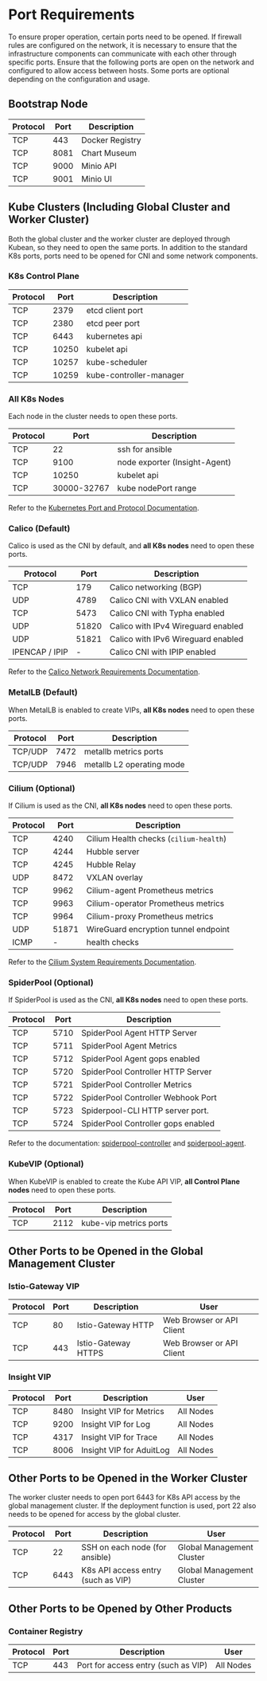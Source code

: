 # Port Requirements

To ensure proper operation, certain ports need to be opened. If firewall rules are configured on the network, it is necessary to ensure that the infrastructure components can communicate with each other through specific ports.
Ensure that the following ports are open on the network and configured to allow access between hosts. Some ports are optional depending on the configuration and usage.

## Bootstrap Node

| Protocol | Port   | Description |
|----------|--------| ------------   |
| TCP      | 443    | Docker Registry |
| TCP      | 8081   | Chart Museum |
| TCP      | 9000   | Minio API  |
| TCP      | 9001   | Minio UI |

## Kube Clusters (Including Global Cluster and Worker Cluster)

Both the global cluster and the worker cluster are deployed through Kubean, so they need to open the same ports.
In addition to the standard K8s ports, ports need to be opened for CNI and some network components.

### K8s Control Plane

| Protocol | Port    | Description |
|----- |--------| ------------    |
| TCP  | 2379   | etcd client port|
| TCP  | 2380   | etcd peer port  |
| TCP  | 6443   | kubernetes api  |
| TCP  | 10250  | kubelet api     |
| TCP  | 10257  | kube-scheduler  |
| TCP  | 10259  | kube-controller-manager  |

### All K8s Nodes

Each node in the cluster needs to open these ports.

| Protocol | Port   | Description |
|----- | ----- | ------------    |
| TCP   | 22         | ssh for ansible |
| TCP   | 9100       | node exporter (Insight-Agent) |
| TCP   | 10250      | kubelet api     |
| TCP   | 30000-32767| kube nodePort range |

Refer to the [Kubernetes Port and Protocol Documentation](https://kubernetes.io/docs/reference/networking/ports-and-protocols/).

### Calico (Default)

Calico is used as the CNI by default, and **all K8s nodes** need to open these ports.

| Protocol | Port   | Description |
|----------|--------| ------------  |
| TCP      | 179    | Calico networking (BGP) |
| UDP      | 4789   | Calico CNI with VXLAN enabled |
| TCP      | 5473   | Calico CNI with Typha enabled  |
| UDP      | 51820  | Calico with IPv4 Wireguard enabled |
| UDP      | 51821  | Calico with IPv6 Wireguard enabled |
| IPENCAP / IPIP | -    | Calico CNI with IPIP enabled  |

Refer to the [Calico Network Requirements Documentation](https://docs.tigera.io/calico/latest/getting-started/kubernetes/requirements#network-requirements).

### MetalLB (Default)

When MetalLB is enabled to create VIPs, **all K8s nodes** need to open these ports.

| Protocol | Port   | Description |
|----------|--------| ------------  |
| TCP/UDP  | 7472   | metallb metrics ports |
| TCP/UDP  | 7946   | metallb L2 operating mode |

### Cilium (Optional)

If Cilium is used as the CNI, **all K8s nodes** need to open these ports.

| Protocol | Port   | Description |
|----------|--------| ------------  |
| TCP      | 4240   | Cilium Health checks (``cilium-health``)  |
| TCP      | 4244   | Hubble server  |
| TCP      | 4245   | Hubble Relay  |
| UDP      | 8472   | VXLAN overlay  |
| TCP      | 9962   | Cilium-agent Prometheus metrics  |
| TCP      | 9963   | Cilium-operator Prometheus metrics  |
| TCP      | 9964   | Cilium-proxy Prometheus metrics  |
| UDP      | 51871  | WireGuard encryption tunnel endpoint  |
| ICMP     | -      | health checks  |

Refer to the [Cilium System Requirements Documentation](https://docs.cilium.io/en/v1.13/operations/system_requirements/).

### SpiderPool (Optional)

If SpiderPool is used as the CNI, **all K8s nodes** need to open these ports.

| Protocol | Port   | Description |
|----------|--------| ------------  |
| TCP      | 5710   | SpiderPool Agent HTTP Server   |
| TCP      | 5711   | SpiderPool Agent Metrics       |
| TCP      | 5712   | SpiderPool Agent gops enabled  |
| TCP      | 5720   | SpiderPool Controller HTTP Server   |
| TCP      | 5721   | SpiderPool Controller Metrics       |
| TCP      | 5722   | SpiderPool Controller Webhook Port       |
| TCP      | 5723   | Spiderpool-CLI HTTP server port.  |
| TCP      | 5724   | SpiderPool Controller gops enabled  |

Refer to the documentation: [spiderpool-controller](https://github.com/spidernet-io/spiderpool/blob/main/docs/reference/spiderpool-controller.md)
and [spiderpool-agent](https://github.com/spidernet-io/spiderpool/blob/main/docs/reference/spiderpool-agent.md).

### KubeVIP (Optional)

When KubeVIP is enabled to create the Kube API VIP, **all Control Plane nodes** need to open these ports.

| Protocol | Port   | Description |
|----------|--------| ------------  |
| TCP      | 2112   | kube-vip metrics ports |

<!--
#### Other Addons, such as kube-vip
-->

## Other Ports to be Opened in the Global Management Cluster

### Istio-Gateway VIP

| Protocol | Port       | Description   | User |
|----------|--------    | ------------  | ------- |
| TCP      | 80         | Istio-Gateway HTTP   | Web Browser or API Client |
| TCP      | 443        | Istio-Gateway HTTPS  | Web Browser or API Client |

### Insight VIP

| Protocol | Port       | Description   | User |
|----------|--------    | ------------  | -------  |
| TCP      | 8480       | Insight VIP for Metrics  | All Nodes |
| TCP      | 9200       | Insight VIP for Log      | All Nodes |
| TCP      | 4317       | Insight VIP for Trace    | All Nodes |
| TCP      | 8006       | Insight VIP for AduitLog | All Nodes |

## Other Ports to be Opened in the Worker Cluster

The worker cluster needs to open port 6443 for K8s API access by the global management cluster. If the deployment function is used, port 22 also needs to be opened for access by the global cluster.

| Protocol | Port       | Description   | User |
|----------|--------    | ------------  | ------- |
| TCP      | 22         | SSH on each node (for ansible) | Global Management Cluster |
| TCP      | 6443       | K8s API access entry (such as VIP) |  Global Management Cluster |

## Other Ports to be Opened by Other Products

### Container Registry

| Protocol | Port       | Description   | User |
|----------|--------    | ------------  | ------- |
| TCP      | 443        | Port for access entry (such as VIP) | All Nodes |

<!--
### Other Gproduct Ports
-->
